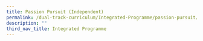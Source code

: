 ```yaml
---
title: Passion Pursuit (Independent)
permalink: /dual-track-curriculum/Integrated-Programme/passion-pursuit/
description: ""
third_nav_title: Integrated Programme
---
```


